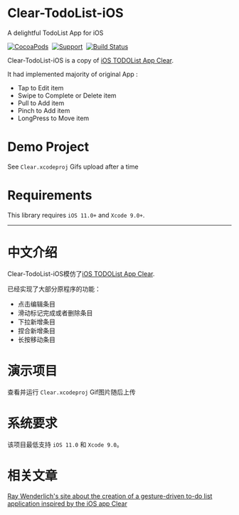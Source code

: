 # Clear-TodoList-iOS
A delightful TodoList App for iOS



[![CocoaPods](http://img.shields.io/cocoapods/p/YYKit.svg?style=flat)](http://cocoadocs.org/docsets/YYKit)&nbsp;
[![Support](https://img.shields.io/badge/support-iOS%2011%2B%20-blue.svg?style=flat)](https://www.apple.com/nl/ios/)&nbsp;
[![Build Status](https://travis-ci.org/ibireme/YYKit.svg?branch=master)](https://travis-ci.org/ibireme/YYKit)


Clear-TodoList-iOS is a copy of [iOS TODOList App Clear](https://itunes.apple.com/cn/app/clear-%E4%BB%BB%E5%8A%A1%E5%92%8C%E5%BE%85%E5%8A%9E%E4%BA%8B%E9%A1%B9%E6%B8%85%E5%8D%95/id493136154?mt=8).

It had implemented majority of original App :
* Tap to Edit item
* Swipe to Complete or Delete item
* Pull to Add item
* Pinch to Add item
* LongPress to Move item





Demo Project
==============
See `Clear.xcodeproj`
Gifs upload after a time


Requirements
==============
This library requires `iOS 11.0+` and `Xcode 9.0+`.



---
中文介绍
==============
Clear-TodoList-iOS模仿了[iOS TODOList App Clear](https://itunes.apple.com/cn/app/clear-%E4%BB%BB%E5%8A%A1%E5%92%8C%E5%BE%85%E5%8A%9E%E4%BA%8B%E9%A1%B9%E6%B8%85%E5%8D%95/id493136154?mt=8).

已经实现了大部分原程序的功能：
* 点击编辑条目
* 滑动标记完成或者删除条目
* 下拉新增条目
* 捏合新增条目
* 长按移动条目

演示项目
==============
查看并运行 `Clear.xcodeproj`
Gif图片随后上传

系统要求
==============
该项目最低支持 `iOS 11.0` 和 `Xcode 9.0`。


相关文章
==============
[Ray Wenderlich's site about the creation of a gesture-driven to-do list application inspired by the iOS app Clear
](http://www.raywenderlich.com/21842/how-to-make-a-gesture-driven-to-do-list-app-part-13) 


